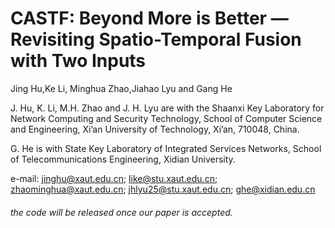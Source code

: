 # CASTF: Beyond More is Better — Revisiting Spatio-Temporal Fusion with Two Inputs      
Jing Hu,Ke Li, Minghua Zhao,Jiahao Lyu and Gang He

J. Hu, K. Li, M.H. Zhao and J. H. Lyu are with the Shaanxi Key Laboratory for Network Computing and Security Technology, School of Computer Science and Engineering, Xi’an University of Technology, Xi’an, 710048, China. 

G. He is with State Key Laboratory of Integrated Services Networks, School of Telecommunications Engineering, Xidian University.

e-mail: jinghu@xaut.edu.cn; like@stu.xaut.edu.cn; zhaominghua@xaut.edu.cn; jhlyu25@stu.xaut.edu.cn; ghe@xidian.edu.cn

###### the code will be released once our paper is accepted.    
      
